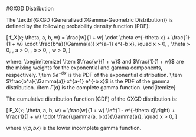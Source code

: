  #GXGD Distribution

The \textbf{GXGD (Generalized XGamma-Geometric Distribution)} is defined by the following probability density function (PDF):

\[
f_X(x; \theta, a, b, w) = \frac{w}{1 + w} \cdot \theta e^{-\theta x} + \frac{1}{1 + w} \cdot \frac{b^a}{\Gamma(a)} x^{a-1} e^{-b x}, \quad x > 0, \, \theta > 0, \, a > 0, \, b > 0, \, w > 0,
\]

where:
\begin{itemize}
    \item $\frac{w}{1 + w}$ and $\frac{1}{1 + w}$ are the mixing weights for the exponential and gamma components, respectively.
    \item $\theta e^{-\theta x}$ is the PDF of the exponential distribution.
    \item $\frac{b^a}{\Gamma(a)} x^{a-1} e^{-b x}$ is the PDF of the gamma distribution.
    \item $\Gamma(a)$ is the complete gamma function.
\end{itemize}

The cumulative distribution function (CDF) of the GXGD distribution is:

\[
F_X(x; \theta, a, b, w) = \frac{w}{1 + w} \left(1 - e^{-\theta x}\right) + \frac{1}{1 + w} \cdot \frac{\gamma(a, b x)}{\Gamma(a)}, \quad x > 0,
\]

where $\gamma(a, b x)$ is the lower incomplete gamma function.
 

